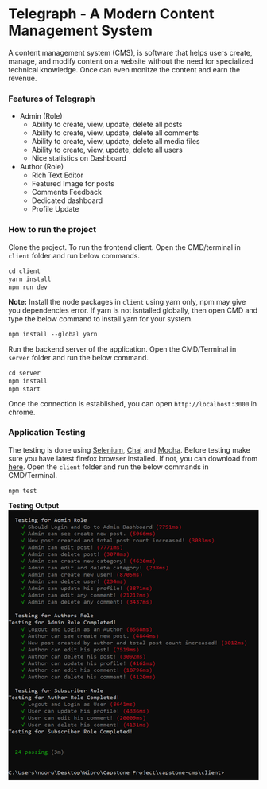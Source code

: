 # Telegraph - A Modern Content Management System
A content management system (CMS), is software that helps users create, manage, and modify content on a website without the need for specialized technical knowledge. Once can even monitze the content and earn the revenue.

### Features of Telegraph
- Admin (Role)
    - Ability to create, view, update, delete all posts
    - Ability to create, view, update, delete all comments
    - Ability to create, view, update, delete all media files
    - Ability to create, view, update, delete all users
    - Nice statistics on Dashboard
- Author (Role)
    - Rich Text Editor
    - Featured Image for posts
    - Comments Feedback
    - Dedicated dashboard
    - Profile Update

### How to run the project
Clone the project. To run the frontend client. Open the CMD/terminal in `client` folder and run below commands.
```
cd client
yarn install
npm run dev
```
**Note:** Install the node packages in `client` using yarn only, npm may give you dependencies error. If yarn is not isntalled globally, then open CMD and type the below command to install yarn for your system.
```
npm install --global yarn
```
Run the backend server of the application. Open the CMD/Terminal in `server` folder and run the below command.
```
cd server
npm install
npm start
```
Once the connection is established, you can open `http://localhost:3000` in chrome.

### Application Testing
The testing is done using [Selenium](https://www.selenium.dev/documentation/webdriver/getting_started/install_library/), [Chai](https://www.chaijs.com/) and [Mocha](https://mochajs.org/).
Before testing make sure you have latest firefox browser installed. If not, you can download from [here](https://www.mozilla.org/en-US/firefox/new/). Open the `client` folder and run the below commands in CMD/Terminal.
```
npm test
```
**Testing Output**
![Testing](https://raw.githubusercontent.com/noor12401/Content-Management-System---Telegraph/master/client/tests/Testing.png)
